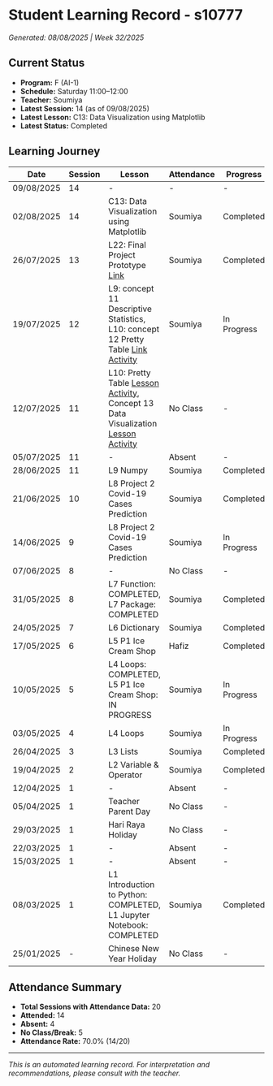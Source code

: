 # Student Learning Record - s10777
*Generated: 08/08/2025 | Week 32/2025*

## Current Status
- **Program:** F (AI-1)
- **Schedule:** Saturday 11:00–12:00  
- **Teacher:** Soumiya
- **Latest Session:** 14 (as of 09/08/2025)
- **Latest Lesson:** C13: Data Visualization using Matplotlib
- **Latest Status:** Completed

## Learning Journey
| Date       | Session | Lesson                                                                                                                                                 | Attendance | Progress    |
|------------|---------|--------------------------------------------------------------------------------------------------------------------------------------------------------|------------|-------------|
| 09/08/2025 | 14      | -                                                                                                                                                      | -          | -           |
| 02/08/2025 | 14      | C13: Data Visualization using Matplotlib                                                                                                               | Soumiya    | Completed   |
| 26/07/2025 | 13      | L22: Final Project Prototype [Link](https://www.telebort.com/demo/ai2/project/7)                                                                       | Soumiya    | Completed   |
| 19/07/2025 | 12      | L9: concept 11 Descriptive Statistics, L10: concept 12 Pretty Table [Link](https://www.telebort.com/demo/ai1/lesson/12) [Activity](https://www.telebort.com/demo/ai1/activity/12) | Soumiya    | In Progress |
| 12/07/2025 | 11      | L10: Pretty Table [Lesson](https://www.telebort.com/demo/ai1/lesson/12) [Activity](https://www.telebort.com/demo/ai1/activity/12), Concept 13 Data Visualization [Lesson](https://www.telebort.com/demo/ai1/lesson/13) [Activity](https://www.telebort.com/demo/ai1/activity/13) | No Class   | -           |
| 05/07/2025 | 11      | -                                                                                                                                                      | Absent     | -           |
| 28/06/2025 | 11      | L9 Numpy                                                                                                                                               | Soumiya    | Completed   |
| 21/06/2025 | 10      | L8 Project 2 Covid-19 Cases Prediction                                                                                                                 | Soumiya    | Completed   |
| 14/06/2025 | 9       | L8 Project 2 Covid-19 Cases Prediction                                                                                                                 | Soumiya    | In Progress |
| 07/06/2025 | 8       | -                                                                                                                                                      | No Class   | -           |
| 31/05/2025 | 8       | L7 Function: COMPLETED, L7 Package: COMPLETED                                                                                                          | Soumiya    | Completed   |
| 24/05/2025 | 7       | L6 Dictionary                                                                                                                                          | Soumiya    | Completed   |
| 17/05/2025 | 6       | L5 P1 Ice Cream Shop                                                                                                                                   | Hafiz      | Completed   |
| 10/05/2025 | 5       | L4 Loops: COMPLETED, L5 P1 Ice Cream Shop: IN PROGRESS                                                                                                 | Soumiya    | In Progress |
| 03/05/2025 | 4       | L4 Loops                                                                                                                                               | Soumiya    | In Progress |
| 26/04/2025 | 3       | L3 Lists                                                                                                                                               | Soumiya    | Completed   |
| 19/04/2025 | 2       | L2 Variable & Operator                                                                                                                                 | Soumiya    | Completed   |
| 12/04/2025 | 1       | -                                                                                                                                                      | Absent     | -           |
| 05/04/2025 | 1       | Teacher Parent Day                                                                                                                                     | No Class   | -           |
| 29/03/2025 | 1       | Hari Raya Holiday                                                                                                                                      | No Class   | -           |
| 22/03/2025 | 1       | -                                                                                                                                                      | Absent     | -           |
| 15/03/2025 | 1       | -                                                                                                                                                      | Absent     | -           |
| 08/03/2025 | 1       | L1 Introduction to Python: COMPLETED, L1 Jupyter Notebook: COMPLETED                                                                                   | Soumiya    | Completed   |
| 25/01/2025 | -       | Chinese New Year Holiday                                                                                                                               | No Class   | -           |

## Attendance Summary
- **Total Sessions with Attendance Data:** 20
- **Attended:** 14
- **Absent:** 4
- **No Class/Break:** 5
- **Attendance Rate:** 70.0% (14/20)

---
*This is an automated learning record. For interpretation and recommendations, please consult with the teacher.*
